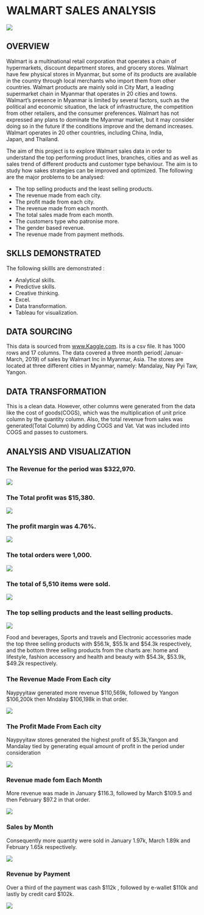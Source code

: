# WALMART SALES ANALYSIS

![](walmartLogo.png)

## OVERVIEW
Walmart is a multinational retail corporation that operates a chain of hypermarkets, discount department stores, and grocery stores. Walmart have few physical stores in Myanmar, 
but some of its products are available in the country through local merchants who import them from other countries. Walmart products are mainly sold in City Mart, 
a leading supermarket chain in Myanmar that operates in 20 cities and towns. Walmart’s presence in Myanmar is limited by several factors, such as the political and economic situation, 
the lack of infrastructure, the competition from other retailers, and the consumer preferences. Walmart has not expressed any plans to dominate the Myanmar market, 
but it may consider doing so in the future if the conditions improve and the demand increases. Walmart operates in 20 other countries, including China, India, Japan, and Thailand.

The aim of this project is to explore Walmart sales data in order to understand the top performing product lines, branches, cities and  as well as sales trend of different products and 
customer type behaviour. The aim is to study how sakes strategies can be improved and optimized. The following are the major problems to be analysed:
- The top selling products and the least selling products.
- The revenue made  from each city.
- The profit made from each city.
- The revenue made from each month.
- The total sales made  from each month.
- The customers type who patronise more.
- The gender based revenue.
- The revenue made from payment methods.

## SKLLS DEMONSTRATED
The following skillls are demonstrated :
- Analytical skills.
- Predictive skills.
- Creative thinking.
- Excel.
- Data transformation.
- Tableau for visualization.

## DATA SOURCING
This data is sourced from www.Kaggle.com. Its is a csv file. It has 1000 rows and 17 columns. The data covered a three month period( Januar-March, 2019) of sales by Walmart Inc in
Myanmar, Asia. The stores are located at three different cities in Myanmar, namely: Mandalay, Nay Pyi Taw, Yangon.

## DATA TRANSFORMATION

This is a clean data. However, other columns were generated  from the data like the cost of goods(COGS), which was  the multiplication of unit price column by the quantity column. 
Also, the total  revenue from sales was generated(Total Column)  by adding COGS and Vat. Vat was included into COGS and passes to customers.

## ANALYSIS AND VISUALIZATION


### The Revenue for the period was  $322,970.

![](Revenue.png)

### The Total profit was $15,380.

![](Profit.png)


### The profit margin was 4.76%.

![](ProfitMargin.png)

### The total orders were 1,000.

![](Quantity.png)

### The total of 5,510 items were sold.

![](Orders.png)

### The top selling products and the least selling products.

![](RevenueByProduct.png)

Food and beverages, Sports and travels and Electronic accessories made the top three selling products with $56.1k, $55.1k and $54.3k respectively, and the bottom three selling products from the charts are: home and lifestyle, fashion accessory and health and beauty with $54.3k, $53.9k, $49.2k respectively.


### The Revenue Made From Each city

Naypyyitaw generated more revenue $110,569k, followed by Yangon $106,200k then Mndalay $106,198k in that order. 

![](RevenueByCity.png)

### The Profit Made From Each city

Naypyyitaw stores generated the highest profit of $5.3k,Yangon and Mandalay tied by generating equal amount of profit in the period under consideration


![](ProfitByCity.png)

### Revenue made fom Each Month

More revenue was made in January $116.3, followed by March $109.5 and then February $97.2 in that order.

![](ProfitByCity.png)


### Sales by Month

Consequently more quantity were sold in January  1.97k, March 1.89k and February 1.65k respectively.

![](SalesByMonth.png)


### Revenue by Payment

Over a third of the payment was cash $112k , followed by e-wallet $110k and lastly by credit card $102k.

![](RevenueByPaymentMethod.png)










